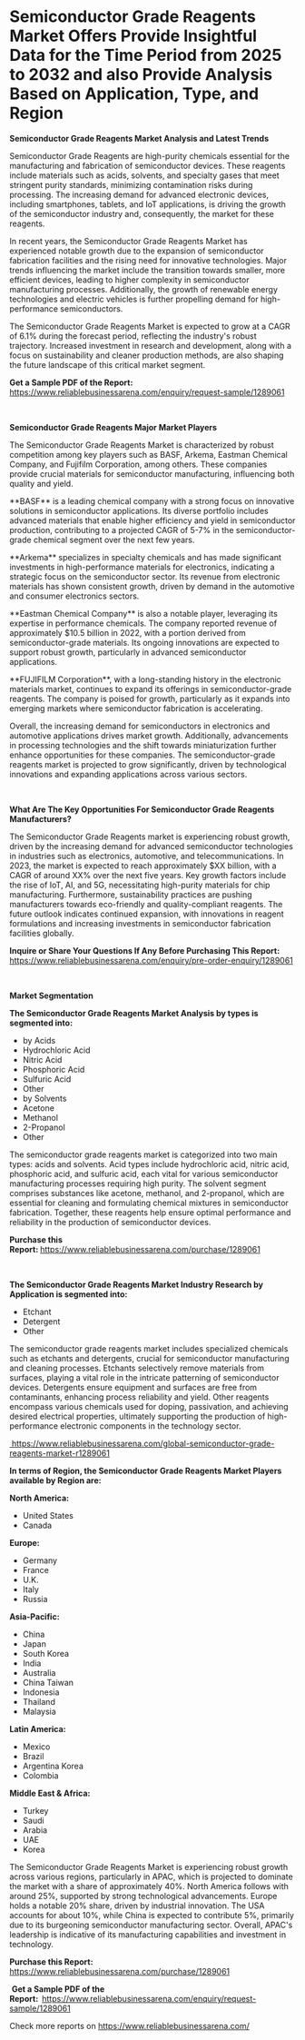 <p><h1>Semiconductor Grade Reagents Market Offers Provide Insightful Data for the Time Period from 2025 to 2032 and also Provide Analysis Based on Application, Type, and Region</h1></p><p><strong>Semiconductor Grade Reagents Market Analysis and Latest Trends</strong></p>
<p><p>Semiconductor Grade Reagents are high-purity chemicals essential for the manufacturing and fabrication of semiconductor devices. These reagents include materials such as acids, solvents, and specialty gases that meet stringent purity standards, minimizing contamination risks during processing. The increasing demand for advanced electronic devices, including smartphones, tablets, and IoT applications, is driving the growth of the semiconductor industry and, consequently, the market for these reagents.</p><p>In recent years, the Semiconductor Grade Reagents Market has experienced notable growth due to the expansion of semiconductor fabrication facilities and the rising need for innovative technologies. Major trends influencing the market include the transition towards smaller, more efficient devices, leading to higher complexity in semiconductor manufacturing processes. Additionally, the growth of renewable energy technologies and electric vehicles is further propelling demand for high-performance semiconductors.</p><p>The Semiconductor Grade Reagents Market is expected to grow at a CAGR of 6.1% during the forecast period, reflecting the industry's robust trajectory. Increased investment in research and development, along with a focus on sustainability and cleaner production methods, are also shaping the future landscape of this critical market segment.</p></p>
<p><strong>Get a Sample PDF of the Report:&nbsp;</strong> <a href="https://www.reliablebusinessarena.com/enquiry/request-sample/1289061?utm_campaign=3062&utm_medium=2&utm_source=Github&utm_content=ia&utm_term=29032025&utm_id=semiconductor-grade-reagents">https://www.reliablebusinessarena.com/enquiry/request-sample/1289061</a></p>
<p>&nbsp;</p>
<p><strong>Semiconductor Grade Reagents Major Market Players</strong></p>
<p><p>The Semiconductor Grade Reagents Market is characterized by robust competition among key players such as BASF, Arkema, Eastman Chemical Company, and Fujifilm Corporation, among others. These companies provide crucial materials for semiconductor manufacturing, influencing both quality and yield.</p><p>**BASF** is a leading chemical company with a strong focus on innovative solutions in semiconductor applications. Its diverse portfolio includes advanced materials that enable higher efficiency and yield in semiconductor production, contributing to a projected CAGR of 5-7% in the semiconductor-grade chemical segment over the next few years.</p><p>**Arkema** specializes in specialty chemicals and has made significant investments in high-performance materials for electronics, indicating a strategic focus on the semiconductor sector. Its revenue from electronic materials has shown consistent growth, driven by demand in the automotive and consumer electronics sectors.</p><p>**Eastman Chemical Company** is also a notable player, leveraging its expertise in performance chemicals. The company reported revenue of approximately $10.5 billion in 2022, with a portion derived from semiconductor-grade materials. Its ongoing innovations are expected to support robust growth, particularly in advanced semiconductor applications.</p><p>**FUJIFILM Corporation**, with a long-standing history in the electronic materials market, continues to expand its offerings in semiconductor-grade reagents. The company is poised for growth, particularly as it expands into emerging markets where semiconductor fabrication is accelerating.</p><p>Overall, the increasing demand for semiconductors in electronics and automotive applications drives market growth. Additionally, advancements in processing technologies and the shift towards miniaturization further enhance opportunities for these companies. The semiconductor-grade reagents market is projected to grow significantly, driven by technological innovations and expanding applications across various sectors.</p></p>
<p>&nbsp;</p>
<p><strong>What Are The Key Opportunities For Semiconductor Grade Reagents Manufacturers?</strong></p>
<p><p>The Semiconductor Grade Reagents market is experiencing robust growth, driven by the increasing demand for advanced semiconductor technologies in industries such as electronics, automotive, and telecommunications. In 2023, the market is expected to reach approximately $XX billion, with a CAGR of around XX% over the next five years. Key growth factors include the rise of IoT, AI, and 5G, necessitating high-purity materials for chip manufacturing. Furthermore, sustainability practices are pushing manufacturers towards eco-friendly and quality-compliant reagents. The future outlook indicates continued expansion, with innovations in reagent formulations and increasing investments in semiconductor fabrication facilities globally.</p></p>
<p><strong>Inquire or Share Your Questions If Any Before Purchasing This Report:</strong> <a href="https://www.reliablebusinessarena.com/enquiry/pre-order-enquiry/1289061?utm_campaign=3062&utm_medium=2&utm_source=Github&utm_content=ia&utm_term=29032025&utm_id=semiconductor-grade-reagents">https://www.reliablebusinessarena.com/enquiry/pre-order-enquiry/1289061</a></p>
<p>&nbsp;</p>
<p><strong>Market Segmentation</strong></p>
<p><strong>The Semiconductor Grade Reagents Market Analysis by types is segmented into:</strong></p>
<p><ul><li>by Acids</li><li>Hydrochloric Acid</li><li>Nitric Acid</li><li>Phosphoric Acid</li><li>Sulfuric Acid</li><li>Other</li><li>by Solvents</li><li>Acetone</li><li>Methanol</li><li>2-Propanol</li><li>Other</li></ul></p>
<p><p>The semiconductor grade reagents market is categorized into two main types: acids and solvents. Acid types include hydrochloric acid, nitric acid, phosphoric acid, and sulfuric acid, each vital for various semiconductor manufacturing processes requiring high purity. The solvent segment comprises substances like acetone, methanol, and 2-propanol, which are essential for cleaning and formulating chemical mixtures in semiconductor fabrication. Together, these reagents help ensure optimal performance and reliability in the production of semiconductor devices.</p></p>
<p><strong>Purchase this Report:&nbsp;</strong><a href="https://www.reliablebusinessarena.com/purchase/1289061?utm_campaign=3062&utm_medium=2&utm_source=Github&utm_content=ia&utm_term=29032025&utm_id=semiconductor-grade-reagents">https://www.reliablebusinessarena.com/purchase/1289061</a></p>
<p>&nbsp;</p>
<p><strong>The Semiconductor Grade Reagents Market Industry Research by Application is segmented into:</strong></p>
<p><ul><li>Etchant</li><li>Detergent</li><li>Other</li></ul></p>
<p><p>The semiconductor grade reagents market includes specialized chemicals such as etchants and detergents, crucial for semiconductor manufacturing and cleaning processes. Etchants selectively remove materials from surfaces, playing a vital role in the intricate patterning of semiconductor devices. Detergents ensure equipment and surfaces are free from contaminants, enhancing process reliability and yield. Other reagents encompass various chemicals used for doping, passivation, and achieving desired electrical properties, ultimately supporting the production of high-performance electronic components in the technology sector.</p></p>
<p><a href="https://www.reliablebusinessarena.com/global-semiconductor-grade-reagents-market-r1289061?utm_campaign=3062&utm_medium=2&utm_source=Github&utm_content=ia&utm_term=29032025&utm_id=semiconductor-grade-reagents">&nbsp;https://www.reliablebusinessarena.com/global-semiconductor-grade-reagents-market-r1289061</a></p>
<p><strong>In terms of Region, the Semiconductor Grade Reagents Market Players available by Region are:</strong></p>
<p>
    <p> <strong> North America: </strong>
        <ul>
            <li>United States</li>
            <li>Canada</li>
        </ul>
        </p> 
    <p> <strong> Europe: </strong>
        <ul>
            <li>Germany</li>
            <li>France</li>
            <li>U.K.</li>
            <li>Italy</li>
            <li>Russia</li>
        </ul>
        </p> 
    <p> <strong> Asia-Pacific: </strong>
        <ul>
            <li>China</li>
            <li>Japan</li>
            <li>South Korea</li>
            <li>India</li>
            <li>Australia</li>
            <li>China Taiwan</li>
            <li>Indonesia</li>
            <li>Thailand</li>
            <li>Malaysia</li>
        </ul>
        </p> 
    <p> <strong> Latin America: </strong>
        <ul>
            <li>Mexico</li>
            <li>Brazil</li>
            <li>Argentina Korea</li>
            <li>Colombia</li>
        </ul>
        </p> 
    <p> <strong> Middle East & Africa: </strong>
        <ul>
            <li>Turkey</li>
            <li>Saudi</li>
            <li>Arabia</li>
            <li>UAE</li>
            <li>Korea</li>
        </ul>
    </p>
    </p>
<p><p>The Semiconductor Grade Reagents Market is experiencing robust growth across various regions, particularly in APAC, which is projected to dominate the market with a share of approximately 40%. North America follows with around 25%, supported by strong technological advancements. Europe holds a notable 20% share, driven by industrial innovation. The USA accounts for about 10%, while China is expected to contribute 5%, primarily due to its burgeoning semiconductor manufacturing sector. Overall, APAC's leadership is indicative of its manufacturing capabilities and investment in technology.</p></p>
<p><strong>Purchase this Report: </strong><a href="https://www.reliablebusinessarena.com/purchase/1289061?utm_campaign=3062&utm_medium=2&utm_source=Github&utm_content=ia&utm_term=29032025&utm_id=semiconductor-grade-reagents">https://www.reliablebusinessarena.com/purchase/1289061</a></p>
<p>&nbsp;<strong>Get a Sample PDF of the Report:&nbsp;&nbsp;</strong><a href="https://www.reliablebusinessarena.com/enquiry/request-sample/1289061?utm_campaign=3062&utm_medium=2&utm_source=Github&utm_content=ia&utm_term=29032025&utm_id=semiconductor-grade-reagents">https://www.reliablebusinessarena.com/enquiry/request-sample/1289061</a></p>
<p><strong></strong></p>
<p>Check more reports on <a href="https://www.reliablebusinessarena.com/?utm_campaign=3062&utm_medium=2&utm_source=Github&utm_content=ia&utm_term=29032025&utm_id=semiconductor-grade-reagents">https://www.reliablebusinessarena.com/</a></p>